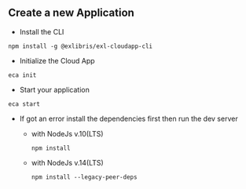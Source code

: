 ## Create a new Application

- Install the CLI

```
npm install -g @exlibris/exl-cloudapp-cli
```

- Initialize the Cloud App

```
eca init
```

- Start your application

```
eca start
```

- If got an error install the dependencies first then run the dev server

  - with NodeJs v.10(LTS)

    ```
    npm install
    ```

  - with NodeJs v.14(LTS)

    ```
    npm install --legacy-peer-deps
    ```
